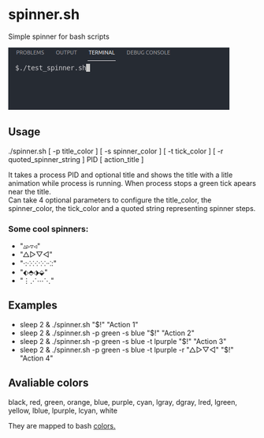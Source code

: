 # spinner.sh
Simple spinner for bash scripts

![](https://raw.githubusercontent.com/PauSala/bash_spinner/master/sample.gif)  

## Usage
./spinner.sh [ -p title_color ] [ -s spinner_color ] [ -t tick_color ] [ -r quoted_spinner_string ] PID [ action_title ]

It takes a process PID and optional title and shows the title with a litle animation while process is running. When process stops a green tick apears near the title.   
Can take 4 optional parameters to configure the title_color, the spinner_color, the tick_color and a quoted string representing spinner steps.   
### Some cool spinners:  
-  "▵▹▿◃"  
-  "△▷▽◁"   
-  "·:⁖⁘⁙⁘⁖:"   
-  "⬖⬘⬗⬙"  
-  "⋮⋰⋯⋱"  

## Examples
-  sleep 2 & ./spinner.sh "$!" "Action 1"  
-  sleep 2 & ./spinner.sh -p green -s blue "$!" "Action 2"   
-  sleep 2 & ./spinner.sh -p green -s blue -t lpurple "$!" "Action 3"  
-  sleep 2 & ./spinner.sh -p green -s blue -t lpurple -r "△▷▽◁" "$!" "Action 4"  

## Avaliable colors
black, red, green, orange, blue, purple, cyan, lgray, dgray, lred, lgreen, yellow, lblue, lpurple, lcyan, white

They are mapped to bash [colors.](https://tldp.org/HOWTO/Bash-Prompt-HOWTO/x329.html) 

